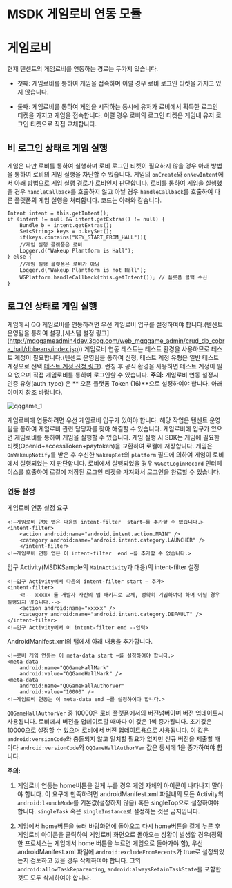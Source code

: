 ﻿MSDK 게임로비 연동 모듈
====================

# 게임로비

현재 텐센트의 게임로비를 연동하는 경로는 두가지 있습니다.

- 첫째: 게임로비를 통하여 게임을 접속하며 이럴 경우 로비 로그인 티켓을 가지고 있지 않습니다.

- 둘째: 게임로비를 통하여 게임을 시작하는 동시에 유저가 로비에서 획득한 로그인 티켓을 가지고 게임을 접속합니다. 이럴 경우 로비의 로그인 티켓은 게임내 유저 로그인 티켓으로 직접 교체합니다. 

## 비 로그인 상태로 게임 실행

게임은 다만 로비를 통하여 실행하며 로비 로그인 티켓이 필요하지 않을 경우 아래 방법을 통하여 로비의 게임 실행을 차단할 수 있습니다.
게임의 `onCreate`와 `onNewIntent`에서 아래 방법으로 게임 실행 경로가 로비인지 판단합니다. 로비를 통하여 게임을 실행했을 경우 `handleCallback`를 호출하지 않고 아닐 경우 `handleCallback`를 호출하여 다른 플랫폼의 게임 실행을 처리합니다. 코드는 아래와 같습니다.

```
Intent intent = this.getIntent();
if (intent != null && intent.getExtras() != null) {
	Bundle b = intent.getExtras();
	Set<String> keys = b.keySet();
	if(keys.contains("KEY_START_FROM_HALL")){
    //게임 실행 플랫폼은 로비
	Logger.d("Wakeup Plantform is Hall");
} else {
	//게임 실행 플랫폼은 로비가 아님
	Logger.d("Wakeup Plantform is not Hall");
	WGPlatform.handleCallback(this.getIntent()); // 플롯폼 콜백 수신
}
```

## 로그인 상태로 게임 실행

게임에서 QQ 게임로비를 연동하려면 우선 게임로비 입구를 설정하여야 합니다.(텐센트 운영팀을 통하여 설정,[시스템 설정 링크] (http://mqqgameadmin4dev.3gqq.com/web_mqqgame_admin/crud_db_cobra_hall/dbbeans/index.jsp))
게임로비 연동 테스트는 테스트 환경을 사용하므로 테스트 계정이 필요합니다.(텐센트 운영팀을 통하여 신청, 테스트 계정 유형은 일반 테스트 계정으로 선택.[테스트 계정 신청 링크](http://ceshihao.ied.com)). 런칭 후 공식 환경을 사용하면 테스트 계정이 필요 없으며 직접 게임로비를 통하여 로그인할 수 있습니다.
**주의:** 게임로비 연동 설정시 인증 유형(auth_type) 은 ** 오픈 플랫폼 Token (16)**으로 설정하여야 합니다. 아래 이미지 참조 바랍니다.

![qqgame_1](./qqgame_1.jpg)

게임로비에 연동하려면 우선 게임로비 입구가 있어야 합니다. 해당 작업은 텐센트 운영팀을 통하여 게임로비 관련 담당자를 찾아 해결할 수 있습니다. 게임로비에 입구가 있으면 게임로비를 통하여 게임을 실행할 수 있습니다. 게임 실행 시 SDK는 게임에 필요한 티켓(OpenId+accessToken+paytoken)을 교환하여 로컬에 저장합니다. 게임은 `OnWakeupNotify`를 받은 후 수신한 `WakeupRet`의 `platform` 필드에 의하여 게임이 로비에서 실행되었는 지 판단합니다. 로비에서 실행되었을 경우 `WGGetLoginRecord` 인터페이스를 호출하여 로컬에 저장된 로그인 티켓을 가져와서 로그인을 완료할 수 있습니다.

### 연동 설정

게임로비 연동 설정 요구

```
<!—게임로비 연동 앱은 다음의 intent-filter  start—를 추가할 수 없습니다.>
<intent-filter>
	<action android:name="android.intent.action.MAIN" />
	<category android:name="android.intent.category.LAUNCHER" />
	</intent-filter>
<!—게임로비 연동 앱은 이 intent-filter  end –를 추가할 수 없습니다.>

```

입구 Activity(MSDKSample의 `MainActivity`과 대응)의 intent-filter 설정

```
<!—입구 Activity에서 다음의 intent-filter start – 추가>
<intent-filter>
	<!-- xxxxx 를 개발자 자신의 앱 패키지로 교체, 정확히 기입하여야 하며 아닐 경우 실행되지 않습니다.-->
    <action android:name="xxxxx" /> 
    <category android:name="android.intent.category.DEFAULT" />
</intent-filter>
<!—입구 Activity에서 이 intent-filter end --입력>
```

AndroidManifest.xml의 <application> 탭에서 아래 내용을 추가합니다.

```
<!—로비 게임 연동는 이 meta-data start –를 설정하여야 합니다.>
<meta-data
    android:name="QQGameHallMark"
    android:value="QQGameHallMark" />
<meta-data
    android:name="QQGameHallAuthorVer"
	android:value="10000" />
<!—게임로비 연동는 이 meta-data end –를 설정하여야 합니다.>
```

`QQGameHallAuthorVer` 중 10000은 로비 플랫폼에서의 버전넘버이며 버전 업데이트시 사용됩니다. 로비에서 버전을 업데이트할 때마다 이 값은 1씩 증가됩니다. 초기값은 10000으로 설정할 수 있으며 로비에서 버전 업데이트용으로 사용됩니다. 이 값은 `android:versionCode`와 충돌되지 않고 일치할 필요가 없지만 신규 버전을 제출할 때마다 `android:versionCode`와 `QQGameHallAuthorVer` 값은 동시에 1을 증가하여야 합니다.

**주의:** 

1. 게임로비 연동는 home버튼을 길게 누를 경우 게임 자체의 아이콘이 나타나지 말아야 합니다. 이 요구에 만족하려면 androidManifest.xml 파일내의 모든 Activity의`android:launchMode`를 기본값(설정하지 않음) 혹은 singleTop으로 설정하여야 합니다. `singleTask` 혹은 `singleInstance`로 설정하는 것은 금지입니다.

2. 게임에서 home버튼을 눌러 바탕화면에 돌아오고 다시 home버튼을 길게 누른 후 게임로비 아이콘을 클릭하여 게임로비 화면으로 돌아오는 상황이 발생할 경우(정확한 프로세스는 게임에서 home 버튼을 누르면 게임으로 돌아가야 함), 우선 androidManifest.xml 파일에 a`ndroid:excludeFromRecents`가 true로 설정되었는지 검토하고 있을 경우 삭제하여야 합니다. 그외 `android:allowTaskReparenting`, `android:alwaysRetainTaskState`를 포함한 것도 모두 삭제하여야 합니다.
